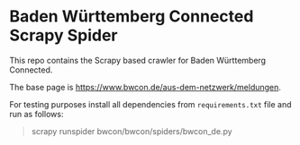 # Baden Württemberg Connected Scrapy Spider

This repo contains the Scrapy based crawler for Baden Württemberg Connected.

The base page is https://www.bwcon.de/aus-dem-netzwerk/meldungen.

For testing purposes install all dependencies from 
`requirements.txt` file and run as follows:

> scrapy runspider bwcon/bwcon/spiders/bwcon_de.py